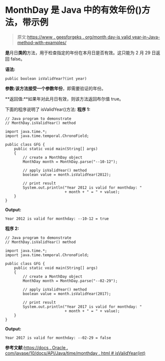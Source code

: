 # MonthDay 是 Java 中的有效年份()方法，带示例

> 原文:[https://www . geesforgeks . org/month day-is valid year-in-Java-method-with-examples/](https://www.geeksforgeeks.org/monthday-isvalidyear-method-in-java-with-examples/)

**是**月日**类的**方法，用于检查指定的年份在本月日是否有效。这只能为 2 月 29 日返回 false。

**语法:**

```
public boolean isValidYear?(int year)

```

**参数:**该方法接受一个参数**年份**，即需要验证的年份。

**返回值:**如果年对此月日有效，则该方法返回布尔值 true。

下面的程序说明了 isValidYear()方法:
**程序 1:**

```
// Java program to demonstrate
// MonthDay.isValidYear() method

import java.time.*;
import java.time.temporal.ChronoField;

public class GFG {
    public static void main(String[] args)
    {
        // create a MonthDay object
        MonthDay month = MonthDay.parse("--10-12");

        // apply isValidYear() method
        boolean value = month.isValidYear(2012);

        // print result
        System.out.println("Year 2012 is valid for monthday: "
                           + month + " = " + value);
    }
}
```

**Output:**

```
Year 2012 is valid for monthday: --10-12 = true

```

**程序 2:**

```
// Java program to demonstrate
// MonthDay.isValidYear() method

import java.time.*;
import java.time.temporal.ChronoField;

public class GFG {
    public static void main(String[] args)
    {
        // create a MonthDay object
        MonthDay month = MonthDay.parse("--02-29");

        // apply isValidYear() method
        boolean value = month.isValidYear(2017);

        // print result
        System.out.println("Year 2017 is valid for monthday: "
                           + month + " = " + value);
    }
}
```

**Output:**

```
Year 2017 is valid for monthday: --02-29 = false

```

**参考文献:**[https://docs . Oracle . com/javase/10/docs/API/Java/time/monthday . html # isValidYear(int)](https://docs.oracle.com/javase/10/docs/api/java/time/MonthDay.html#isValidYear(int))